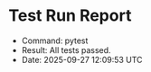 Test Run Report
===============

- Command: pytest
- Result: All tests passed.
- Date: 2025-09-27 12:09:53 UTC

